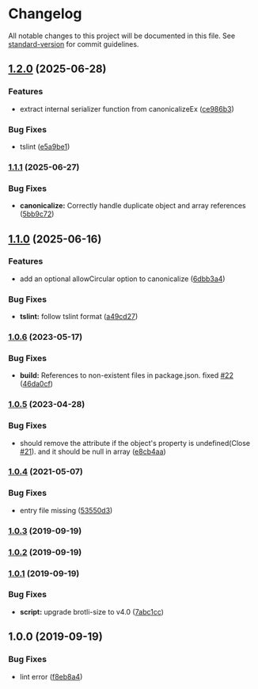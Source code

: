 # Changelog

All notable changes to this project will be documented in this file. See [standard-version](https://github.com/conventional-changelog/standard-version) for commit guidelines.

## [1.2.0](https://github.com/snowyu/json-canonicalize.ts/compare/v1.1.1...v1.2.0) (2025-06-28)


### Features

* extract internal serializer function from canonicalizeEx ([ce986b3](https://github.com/snowyu/json-canonicalize.ts/commit/ce986b3378f2f3767dd330547e881f473622a41b))


### Bug Fixes

* tslint ([e5a9be1](https://github.com/snowyu/json-canonicalize.ts/commit/e5a9be1beb24f20c6086fe6be484815843a3a07b))

### [1.1.1](https://github.com/snowyu/json-canonicalize.ts/compare/v1.1.0...v1.1.1) (2025-06-27)


### Bug Fixes

* **canonicalize:** Correctly handle duplicate object and array references ([5bb9c72](https://github.com/snowyu/json-canonicalize.ts/commit/5bb9c723c90ea2706f0668e97d033b24341f77db))

## [1.1.0](https://github.com/snowyu/json-canonicalize.ts/compare/v1.0.6...v1.1.0) (2025-06-16)


### Features

* add an optional allowCircular option to canonicalize ([6dbb3a4](https://github.com/snowyu/json-canonicalize.ts/commit/6dbb3a4bada8d85dfb704d92793b15dd5aed1915))


### Bug Fixes

* **tslint:** follow tslint format ([a49cd27](https://github.com/snowyu/json-canonicalize.ts/commit/a49cd279afb255dd346501752d168522ec815716))

### [1.0.6](https://github.com/snowyu/json-canonicalize.ts/compare/v1.0.5...v1.0.6) (2023-05-17)


### Bug Fixes

* **build:** References to non-existent files in package.json. fixed [#22](https://github.com/snowyu/json-canonicalize.ts/issues/22) ([46da0cf](https://github.com/snowyu/json-canonicalize.ts/commit/46da0cfa8ddfa725e0c5d4a7415258a0537c6284))

### [1.0.5](https://github.com/snowyu/json-canonicalize.ts/compare/v1.0.4...v1.0.5) (2023-04-28)


### Bug Fixes

* should remove the attribute if the object's property is undefined(Close [#21](https://github.com/snowyu/json-canonicalize.ts/issues/21)). and it should be null in array ([e8cb4aa](https://github.com/snowyu/json-canonicalize.ts/commit/e8cb4aa4d5f77f7b1d4a951ca673822ba79cc806))

### [1.0.4](https://github.com/snowyu/json-canonicalize.ts/compare/v1.0.3...v1.0.4) (2021-05-07)


### Bug Fixes

* entry file missing ([53550d3](https://github.com/snowyu/json-canonicalize.ts/commit/53550d39a3a4aca2d56d25975db8b94d3da5a1ab))

### [1.0.3](https://github.com/snowyu/json-canonicalize/compare/v1.0.2...v1.0.3) (2019-09-19)

### [1.0.2](https://github.com/snowyu/json-canonicalize/compare/v1.0.1...v1.0.2) (2019-09-19)

### [1.0.1](https://github.com/snowyu/json-canonicalize/compare/v1.0.0...v1.0.1) (2019-09-19)

### Bug Fixes

- **script:** upgrade brotli-size to v4.0 ([7abc1cc](https://github.com/snowyu/json-canonicalize/commit/7abc1cc))

## 1.0.0 (2019-09-19)

### Bug Fixes

- lint error ([f8eb8a4](https://github.com/snowyu/json-canonicalize/commit/f8eb8a4))
